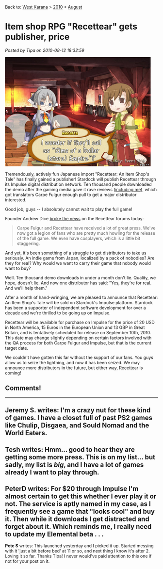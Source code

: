 Back to: [West Karana](/posts/westkarana.md) > [2010](/posts/2010/westkarana.md) > [August](./westkarana.md)
# Item shop RPG "Recettear" gets publisher, price

*Posted by Tipa on 2010-08-12 18:32:59*

[![](../../../uploads/2010/08/stardock.jpg "Stardock to publish Recettear")](../../../uploads/2010/08/stardock.jpg)

Tremendously, actively fun Japanese import "Recettear: An Item Shop's Tale" has finally gained a publisher! Stardock will publish Recettear through its Impulse digital distribution network. Ten thousand people downloaded the demo after the gaming media gave it rave reviews ([including me](../../../index.php/2010/07/22/recettear-an-item-shops-tale/)), which got translators Carpe Fulgur enough pull to get a major distributor interested.

Good job, guys -- I absolutely cannot wait to play the full game!

Founder Andrew Dice [broke the news](http://www.carpefulgur.com/forum/index.php?topic=83.msg949#msg949) on the Recettear forums today:


> Carpe Fulgur and Recettear have received a lot of great press. We've now got a legion of fans who are pretty much howling for the release of the full game. We even have cosplayers, which is a little bit staggering.

And yet, it's been something of a struggle to get distributors to take us seriously. An indie game from Japan, localized by a pack of nobodies? Are they for real? Why would we want to carry their game that nobody would want to buy?

Well. Ten thousand demo downloads in under a month don't lie. Quality, we hope, doesn't lie. And now one distributor has said: "Yes, they're for real. And we'll help them."

After a month of hand-wringing, we are pleased to announce that Recettear: An Item Shop's Tale will be sold on Stardock's Impulse platform. Stardock has been a supporter of independent software development for over a decade and we're thrilled to be going up on Impulse.

Recettear will be available for purchase on Impulse for the price of 20 USD in North America, 15 Euros in the European Union and 13 GBP in Great Britain, and is tentatively scheduled for release on September 10th, 2010. This date may change slightly depending on certain factors involved with the QA process for both Carpe Fulgur and Impulse, but that is the current target date.

We couldn't have gotten this far without the support of our fans. You guys allow us to seize the lightning, and now it has been seized. We may announce more distributors in the future, but either way, Recettear is coming!




## Comments!
---
**Jeremy S.** writes: I'm a crazy nut for these kind of games. I have a closet full of past PS2 games like Chulip, Disgaea, and Sould Nomad and the World Eaters.
---
**Tesh** writes: Hmm... good to hear they are getting some more press. This is on my list... but sadly, my list is *big*, and I have a lot of games already I want to play through.
---
**PeterD** writes: For $20 through Impulse I'm almost certain to get this whether I ever play it or not. The service is aptly named in my case, as I frequently see a game that "looks cool" and buy it. Then while it downloads I get distracted and forget about it. Which reminds me, I really need to update my Elemental beta . . .
---
**Pete S** writes: This launched yesterday and I picked it up. Started messing with it 'just a bit before bed' at 11 or so, and next thing I know it's after 2. Loving it so far. Thanks Tipa! I never would've paid attention to this one if not for your post on it.
